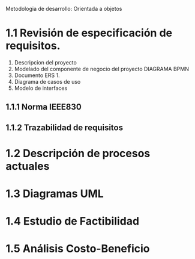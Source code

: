 Metodologia de desarrollo: Orientada a objetos
# 1.1 Revisión de especificación de requisitos.
1. Descripcion del proyecto
2. Modelado del componente de negocio del proyecto DIAGRAMA BPMN
3. Documento ERS
	1. 
4. Diagrama de casos de uso
5. Modelo de interfaces


## 1.1.1 Norma IEEE830  
## 1.1.2 Trazabilidad de requisitos  
# 1.2 Descripción de procesos actuales  
# 1.3 Diagramas UML  
# 1.4 Estudio de Factibilidad 

# 1.5 Análisis Costo-Beneficio